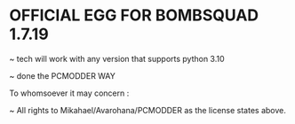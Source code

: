 # OFFICIAL EGG FOR BOMBSQUAD 1.7.19

 ~ tech will work with any version that supports python 3.10
 
 ~ done the PCMODDER WAY

To whomsoever it may concern : 

~ All rights to Mikahael/Avarohana/PCMODDER as the license states above.
